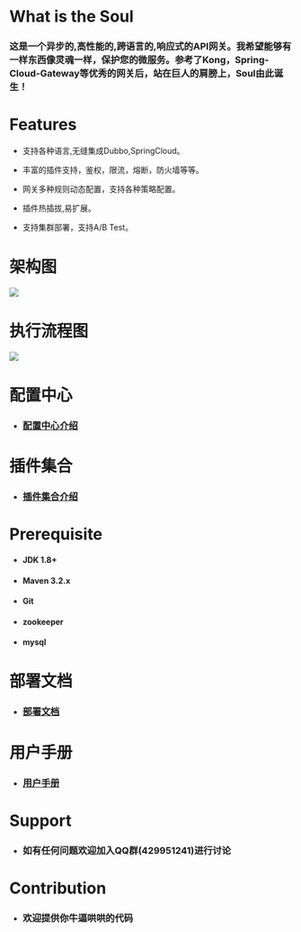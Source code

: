 # What is the Soul
### 这是一个异步的,高性能的,跨语言的,响应式的API网关。我希望能够有一样东西像灵魂一样，保护您的微服务。参考了Kong，Spring-Cloud-Gateway等优秀的网关后，站在巨人的肩膀上，Soul由此诞生！


 # Features

   * 支持各种语言,无缝集成Dubbo,SpringCloud。
   
   * 丰富的插件支持，鉴权，限流，熔断，防火墙等等。
   
   * 网关多种规则动态配置，支持各种策略配置。
   
   * 插件热插拔,易扩展。
   
   * 支持集群部署，支持A/B Test。
   
   
 # 架构图
 
  ![](https://yu199195.github.io/images/soul/soul-framework.png)
 
 # 执行流程图
   ![](https://yu199195.github.io/images/soul/soul-handler.png)
 
 # 配置中心
   
  * ### [配置中心介绍](https://github.com/Dromara/soul/wiki/%E9%85%8D%E7%BD%AE%E4%B8%AD%E5%BF%83%E4%BB%8B%E7%BB%8D)
 
 
 # 插件集合   
 
  * ### [插件集合介绍](https://github.com/Dromara/soul/wiki/%E6%8F%92%E4%BB%B6%E9%9B%86%E5%90%88)
 
 
 
# Prerequisite

  *   #### JDK 1.8+

  *   #### Maven 3.2.x

  *   #### Git

  *   #### zookeeper
  
  *   #### mysql
  
 
# 部署文档

  * ### [部署文档](https://github.com/Dromara/soul/wiki/%E9%83%A8%E7%BD%B2%E6%96%87%E6%A1%A3)


# 用户手册

  * ### [用户手册](https://github.com/Dromara/soul/wiki/%E4%BD%BF%E7%94%A8%E6%96%87%E6%A1%A3)


# Support

 * ###  如有任何问题欢迎加入QQ群(429951241)进行讨论
  

 # Contribution
 
 * ###  欢迎提供你牛逼哄哄的代码